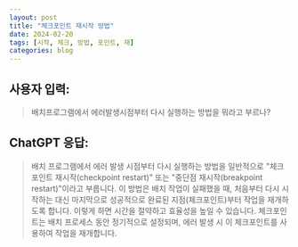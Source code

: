 ```yaml
---
layout: post
title: "체크포인트 재시작 방법"
date: 2024-02-20
tags: [시작, 체크, 방법, 포인트, 재]
categories: blog
---
```


## 사용자 입력:
> 배치프로그램에서 에러발생시점부터 다시 실행하는 방법을 뭐라고 부르나?

## ChatGPT 응답:
> 배치 프로그램에서 에러 발생 시점부터 다시 실행하는 방법을 일반적으로 "체크포인트 재시작(checkpoint restart)" 또는 "중단점 재시작(breakpoint restart)"이라고 부릅니다. 이 방법은 배치 작업이 실패했을 때, 처음부터 다시 시작하는 대신 마지막으로 성공적으로 완료된 지점(체크포인트)부터 작업을 재개하도록 합니다. 이렇게 하면 시간을 절약하고 효율성을 높일 수 있습니다. 체크포인트는 배치 프로세스 동안 정기적으로 설정되며, 에러 발생 시 이 체크포인트를 사용하여 작업을 재개합니다.

